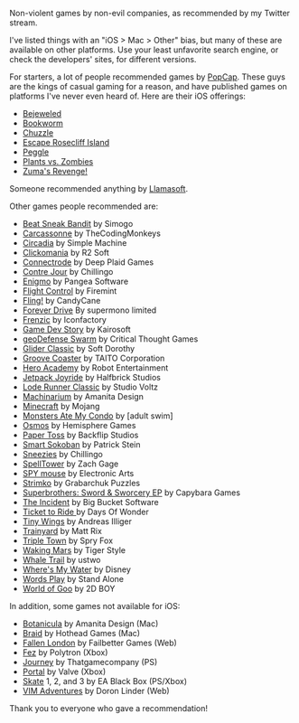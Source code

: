 Non-violent games by non-evil companies, as recommended by my Twitter stream. 

I've listed things with an "iOS > Mac > Other" bias, but many of these are available on other platforms. Use your least unfavorite search engine, or check the developers' sites, for different versions.

For starters, a lot of people recommended games by [PopCap](http://popcap.com). These guys are the kings of casual gaming for a reason, and have published games on platforms I've never even heard of. Here are their iOS offerings:

* [Bejeweled](http://itunes.apple.com/us/app/bejeweled/id479536744?mt=8)
* [Bookworm](http://itunes.apple.com/us/app/bookworm/id307176281?mt=8)
* [Chuzzle](http://itunes.apple.com/us/app/chuzzle/id338309870?mt=8)
* [Escape Rosecliff Island](http://itunes.apple.com/us/app/escape-rosecliff-island/id403376387?mt=8)
* [Peggle](http://itunes.apple.com/us/app/peggle/id314303518?mt=8)
* [Plants vs. Zombies](http://itunes.apple.com/us/app/plants-vs.-zombies/id350642635?mt=8)
* [Zuma's Revenge!](http://itunes.apple.com/us/app/zumas-revenge!/id501499260?mt=8)

Someone recommended anything by [Llamasoft](http://minotaurproject.co.uk/frontpage.php).

Other games people recommended are:

* [Beat Sneak Bandit](http://itunes.apple.com/us/app/beat-sneak-bandit/id473689550?mt=8) by Simogo
* [Carcassonne](http://itunes.apple.com/us/app/carcassonne/id375295479?mt=8) by TheCodingMonkeys
* [Circadia](http://itunes.apple.com/us/app/circadia/id489615659?mt=8) by Simple Machine
* [Clickomania](http://itunes.apple.com/us/app/clickomania/id357371876?mt=8) by R2 Soft
* [Connectrode](http://itunes.apple.com/us/app/connectrode/id438450056?mt=8) by Deep Plaid Games
* [Contre Jour](http://itunes.apple.com/us/app/contre-jour/id440693481?mt=8) by Chillingo
* [Enigmo](http://itunes.apple.com/us/app/enigmo/id281736535?mt=8) by Pangea Software
* [Flight Control](http://itunes.apple.com/us/app/flight-control/id306220440?mt=8) by Firemint
* [Fling!](http://itunes.apple.com/us/app/fling!/id325815008?mt=8) by CandyCane
* [Forever Drive](http://itunes.apple.com/us/app/forever-drive/id442923846?mt=8) By supermono limited
* [Frenzic](http://itunes.apple.com/us/app/frenzic/id296581959?mt=8) by Iconfactory
* [Game Dev Story](http://itunes.apple.com/us/app/game-dev-story/id396085661?mt=8) by Kairosoft
* [geoDefense Swarm](http://itunes.apple.com/us/app/geodefense-swarm/id326563285?mt=8) by Critical Thought Games
* [Glider Classic](http://itunes.apple.com/us/app/glider-classic/id463484447?mt=8) by Soft Dorothy
* [Groove Coaster](http://itunes.apple.com/us/app/groove-coaster/id442689429?mt=8) by TAITO Corporation
* [Hero Academy](http://itunes.apple.com/us/app/hero-academy/id488156323?mt=8) by Robot Entertainment
* [Jetpack Joyride](http://itunes.apple.com/us/app/jetpack-joyride/id457446957?mt=8) by Halfbrick Studios
* [Lode Runner Classic](http://www.loderunnerclassic.com) by Studio Voltz
* [Machinarium](http://itunes.apple.com/us/app/machinarium/id459189186?mt=8) by Amanita Design
* [Minecraft](http://itunes.apple.com/us/app/minecraft-pocket-edition/id479516143?mt=8) by Mojang
* [Monsters Ate My Condo](http://itunes.apple.com/us/app/monsters-ate-my-condo/id459489208?mt=8) by [adult swim]
* [Osmos](http://itunes.apple.com/us/app/osmos/id382991304?mt=8) by Hemisphere Games
* [Paper Toss](http://itunes.apple.com/us/app/paper-toss/id317917431?mt=8) by Backflip Studios
* [Smart Sokoban](http://itunes.apple.com/us/app/smart-sokoban/id294016504?mt=8) by Patrick Stein
* [Sneezies](http://itunes.apple.com/us/app/sneezies/id298155609?mt=8) by Chillingo
* [SpellTower](http://itunes.apple.com/us/app/spelltower/id476500832?mt=8) by Zach Gage
* [SPY mouse](http://itunes.apple.com/us/app/spy-mouse/id445992496?mt=8) by Electronic Arts
* [Strimko](http://itunes.apple.com/us/app/strimko/id328286124?mt=8) by Grabarchuk Puzzles
* [Superbrothers: Sword & Sworcery EP](http://itunes.apple.com/us/app/superbrothers-sword-sworcery/id424912055?mt=8) by Capybara Games
* [The Incident](http://itunes.apple.com/us/app/the-incident/id385533456?mt=8) by Big Bucket Software
* [Ticket to Ride ](http://itunes.apple.com/us/app/ticket-to-ride/id432504470?mt=8)by Days Of Wonder
* [Tiny Wings](http://itunes.apple.com/us/app/tiny-wings/id417817520?mt=8) by Andreas Illiger
* [Trainyard](http://itunes.apple.com/us/app/trainyard/id348719156?mt=8) by Matt Rix
* [Triple Town](http://itunes.apple.com/us/app/triple-town/id490532168?mt=8) by Spry Fox
* [Waking Mars](http://itunes.apple.com/us/app/waking-mars/id462397814?mt=8) by Tiger Style
* [Whale Trail](http://itunes.apple.com/us/app/whale-trail/id450163154?mt=8) by ustwo
* [Where's My Water](http://itunes.apple.com/us/app/wheres-my-water/id449735650?mt=8) by Disney
* [Words Play](http://itunes.apple.com/us/app/words-play/id446768370?mt=8) by Stand Alone
* [World of Goo](http://itunes.apple.com/us/app/world-of-goo-hd/id401301276?mt=8) by 2D BOY

In addition, some games not available for iOS:

* [Botanicula](http://itunes.apple.com/us/app/botanicula/id517309256?mt=12) by Amanita Design (Mac)
* [Braid](http://itunes.apple.com/us/app/braid/id411902645?mt=12) by Hothead Games (Mac)
* [Fallen London](http://www.fallenlondon.com/) by Failbetter Games (Web)
* [Fez](http://en.wikipedia.org/wiki/Fez_(video_game)) by Polytron (Xbox)
* [Journey](http://en.wikipedia.org/wiki/Journey_(2012_video_game)) by Thatgamecompany (PS)
* [Portal](http://en.wikipedia.org/wiki/Portal_(video_game)) by Valve (Xbox)
* [Skate](http://en.wikipedia.org/wiki/Skate_(Video_Game)) 1, 2, and 3 by EA Black Box (PS/Xbox)
* [VIM Adventures](http://vim-adventures.com/) by Doron Linder (Web)

Thank you to everyone who gave a recommendation!

